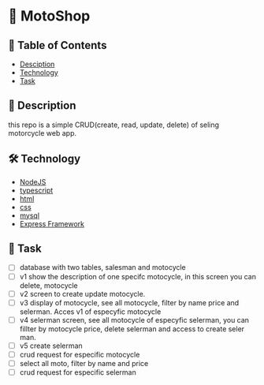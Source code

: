 # :motor_scooter: MotoShop

## :pushpin: Table of Contents
 * [Desciption](#book-Description)
 * [Technology](#hammer_and_wrench-Technology)
 * [Task](#scroll-Task)
## :book: Description 
this repo is a simple CRUD(create, read, update, delete) of seling motorcycle web app.
## :hammer_and_wrench: Technology
 * [NodeJS](https://nodejs.org/en/)
 * [typescript](https://www.typescriptlang.org/)
 * [html](https://www.w3schools.com/html/)
 * [css](https://www.w3schools.com/css/)
 * [mysql](https://www.mysql.com/)
 * [Express Framework](http://expressjs.com/en/)
## :scroll: Task
- [ ] database with two tables, salesman and motocycle  
- [ ] v1 show the description of one specifc motocycle, in this screen you can delete, motocycle
- [ ] v2 screen to create  update motocycle. 
- [ ] v3 display of motocycle, see all motocycle, filter by name price and selerman. Acces v1 of especyfic motocycle
- [ ] v4 selerman screen, see all motocycle of especyfic selerman, you can fillter by motocycle price, delete selerman and access to create seler man.
- [ ] v5 create selerman
- [ ] crud request for especific motocycle
- [ ] select all moto, filter by name and price
- [ ] crud request for especific selerman
